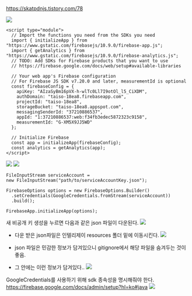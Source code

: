 https://skatpdnjs.tistory.com/78


![](https://i.imgur.com/figWS9d.png)


```
<script type="module">
  // Import the functions you need from the SDKs you need
  import { initializeApp } from "https://www.gstatic.com/firebasejs/10.9.0/firebase-app.js";
  import { getAnalytics } from "https://www.gstatic.com/firebasejs/10.9.0/firebase-analytics.js";
  // TODO: Add SDKs for Firebase products that you want to use
  // https://firebase.google.com/docs/web/setup#available-libraries

  // Your web app's Firebase configuration
  // For Firebase JS SDK v7.20.0 and later, measurementId is optional
  const firebaseConfig = {
    apiKey: "AIzaSyBm16pVX-h-wlTc0Ll7I9otOl_l5_CiXDM",
    authDomain: "taiso-18ea8.firebaseapp.com",
    projectId: "taiso-18ea8",
    storageBucket: "taiso-18ea8.appspot.com",
    messagingSenderId: "37210886537",
    appId: "1:37210886537:web:f34fb3edec5872323c9158",
    measurementId: "G-XM5X9JJ5WD"
  };

  // Initialize Firebase
  const app = initializeApp(firebaseConfig);
  const analytics = getAnalytics(app);
</script>
```

![](https://i.imgur.com/szKILnt.png)
![](https://i.imgur.com/i9pJNTo.png)

```
FileInputStream serviceAccount =
new FileInputStream("path/to/serviceAccountKey.json");

FirebaseOptions options = new FirebaseOptions.Builder()
  .setCredentials(GoogleCredentials.fromStream(serviceAccount))
  .build();

FirebaseApp.initializeApp(options);

```

새 비공개 키 생성을 누르면 다음과 같은 json 파일이 다운된다.
![](https://i.imgur.com/47QDvzz.png)

  
* 다운 받은 json파일은 인텔리제이 resources 폴더 밑에 이동시킨다.
![](https://i.imgur.com/PViC9Ti.png)

* json 파일은 민감한 정보가 담겨있으니 gitignore에서 해당 파일을 숨겨두는 것이 좋음.

* 그 안에는 이런 정보가 담겨있다..
![](https://i.imgur.com/MhPjwaF.png)



GoogleCredentials를 사용하기 위해 sdk 종속성을 명시해줘야 한다.
https://firebase.google.com/docs/admin/setup?hl=ko#java
![](https://i.imgur.com/fpQVpT1.png)

